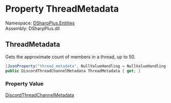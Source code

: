 # Property ThreadMetadata

Namespace: [DSharpPlus.Entities](DSharpPlus.Entities.md)  
Assembly: DSharpPlus.dll

## <a id="DSharpPlus_Entities_DiscordThreadChannel_ThreadMetadata"></a>ThreadMetadata

Gets the approximate count of members in a thread, up to 50.

```csharp
[JsonProperty("thread_metadata", NullValueHandling = NullValueHandling.Ignore)]
public DiscordThreadChannelMetadata ThreadMetadata { get; }
```

### Property Value

[DiscordThreadChannelMetadata](DSharpPlus.Entities.DiscordThreadChannelMetadata.md)

